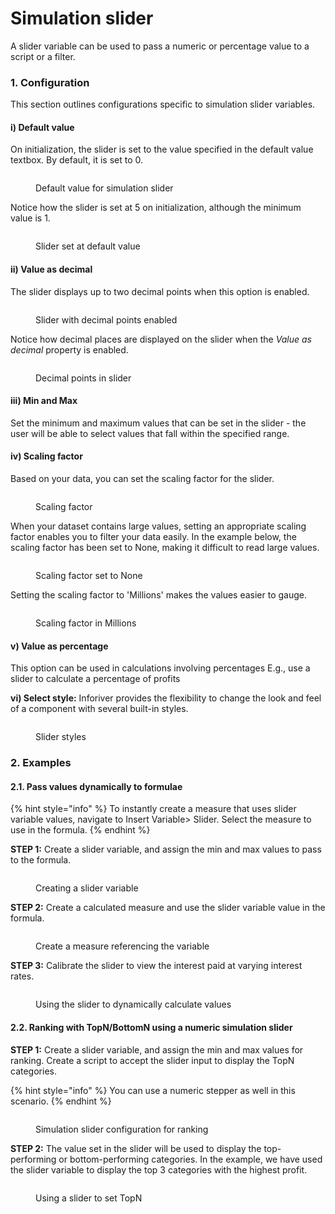 # Simulation slider

A slider variable can be used to pass a numeric or percentage value to a script or a filter.

### 1. Configuration

This section outlines configurations specific to simulation slider variables.

#### **i) Default value**

On initialization, the slider is set to the value specified in the default value textbox. By default, it is set to 0.

<figure><img src="../../../../../.gitbook/assets/image (437).png" alt=""><figcaption><p>Default value for simulation slider</p></figcaption></figure>

Notice how the slider is set at 5 on initialization, although the minimum value is 1.

<figure><img src="../../../../../.gitbook/assets/image (438).png" alt=""><figcaption><p>Slider set at default value</p></figcaption></figure>

#### **ii) Value as decimal**

The slider displays up to two decimal points when this option is enabled.

<figure><img src="../../../../../.gitbook/assets/image (439).png" alt=""><figcaption><p>Slider with decimal points enabled</p></figcaption></figure>

Notice how decimal places are displayed on the slider when the _Value as decimal_ property is enabled.

<figure><img src="../../../../../.gitbook/assets/image (440).png" alt=""><figcaption><p>Decimal points in slider</p></figcaption></figure>

#### **iii) Min and Max**

Set the minimum and maximum values that can be set in the slider - the user will be able to select values that fall within the specified range.

#### **iv) Scaling factor**&#x20;

Based on your data, you can set the scaling factor for the slider.

<figure><img src="../../../../../.gitbook/assets/image (462).png" alt=""><figcaption><p>Scaling factor</p></figcaption></figure>

When your dataset contains large values, setting an appropriate scaling factor enables you to filter your data easily. In the example below, the scaling factor has been set to None, making it difficult to read large values.

<figure><img src="../../../../../.gitbook/assets/image (466).png" alt=""><figcaption><p>Scaling factor set to None</p></figcaption></figure>

Setting the scaling factor to 'Millions' makes the values easier to gauge.

<figure><img src="../../../../../.gitbook/assets/image (467).png" alt=""><figcaption><p>Scaling factor in Millions</p></figcaption></figure>

#### **v) Value as percentage**

This option can be used in calculations involving percentages E.g., use a slider to calculate a percentage of profits

**vi)  Select style:** Inforiver provides the flexibility to change the look and feel of a component with several built-in styles.

<figure><img src="../../../../../.gitbook/assets/image (464).png" alt=""><figcaption><p>Slider styles</p></figcaption></figure>

### 2. Examples

#### 2.1. Pass values dynamically to formulae

{% hint style="info" %}
To instantly create a measure that uses slider variable values, navigate to Insert Variable> Slider.  Select the measure to use in the formula.
{% endhint %}

**STEP 1:** Create a slider variable, and assign the min and max values to pass to the formula.&#x20;

<figure><img src="../../../../../.gitbook/assets/image (2) (1) (1) (1) (1) (1) (1) (1).png" alt=""><figcaption><p>Creating a slider variable</p></figcaption></figure>

**STEP 2:** Create a calculated measure and use the slider variable value in the formula.

<figure><img src="../../../../../.gitbook/assets/image (2) (1) (1) (1) (1) (1) (1) (1) (1).png" alt=""><figcaption><p>Create a measure referencing the variable</p></figcaption></figure>

**STEP 3:** Calibrate the slider to view the interest paid at varying interest rates.

<figure><img src="../../../../../.gitbook/assets/image (3) (1) (1) (1) (1) (1).png" alt=""><figcaption><p>Using the slider to dynamically calculate values</p></figcaption></figure>

#### 2.2. Ranking with TopN/BottomN using a numeric simulation slider

**STEP 1:** Create a slider variable, and assign the min and max values for ranking. Create a script to accept the slider input to display the TopN categories.

{% hint style="info" %}
You can use a numeric stepper as well in this scenario.
{% endhint %}

<figure><img src="../../../../../.gitbook/assets/image (424).png" alt=""><figcaption><p>Simulation slider configuration for ranking</p></figcaption></figure>

**STEP 2:** The value set in the slider will be used to display the top-performing or bottom-performing categories. In the example, we have used the slider variable to display the top 3 categories with the highest profit.&#x20;

<figure><img src="../../../../../.gitbook/assets/image (425).png" alt=""><figcaption><p>Using a slider to set TopN</p></figcaption></figure>
